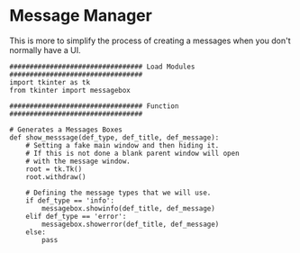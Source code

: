 # Message Manager

This is more to simplify the process of creating a messages when you don't normally have a UI.  

  

```
################################# Load Modules #################################
import tkinter as tk
from tkinter import messagebox

################################# Function #################################

# Generates a Messages Boxes
def show_messsage(def_type, def_title, def_message):
    # Setting a fake main window and then hiding it.
    # If this is not done a blank parent window will open
    # with the message window.
    root = tk.Tk()
    root.withdraw()

    # Defining the message types that we will use.
    if def_type == 'info':
        messagebox.showinfo(def_title, def_message)
    elif def_type == 'error':
        messagebox.showerror(def_title, def_message)
    else:
        pass

```